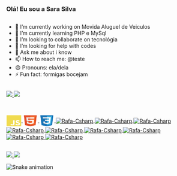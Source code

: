 ### Olá! Eu sou a Sara Silva

##

- 🔭 I’m currently working on Movida Aluguel de Veiculos 
- 🌱 I’m currently learning PHP e MySql  
- 👯 I’m looking to collaborate on tecnológia
- 🤔 I’m looking for help with codes
- 💬 Ask me about i know
- 📫 How to reach me: @teste
- 😄 Pronouns: ela/dela
- ⚡ Fun fact: formigas bocejam

##

 <div>
   <a href= "https://github.com/Ssds2006">
   <img height="180em" src="https://github-readme-stats.vercel.app/api?username=anuraghazra&show_icons=true&theme=radical" >
  <img height="180em" src="https://github-readme-stats.vercel.app/api/top-langs/?username=anuraghazra&layout=compact&theme=radical" >
 </div>

##

<div style="display: inline_block"><br>
  <img align="center" alt="Rafa-Js" height="30" width="40" src="https://raw.githubusercontent.com/devicons/devicon/master/icons/javascript/javascript-plain.svg">
  <img align="center" alt="Rafa-HTML" height="30" width="40" src="https://raw.githubusercontent.com/devicons/devicon/master/icons/html5/html5-original.svg">
  <img align="center" alt="Rafa-CSS" height="30" width="40" src="https://raw.githubusercontent.com/devicons/devicon/master/icons/css3/css3-original.svg">
 <img align="center" alt="Rafa-Csharp" height="30" width="40"  src="https://cdn.jsdelivr.net/gh/devicons/devicon/icons/docker/docker-original-wordmark.svg" />      
<img align="center" alt="Rafa-Csharp" height="30" width="40" src="https://cdn.jsdelivr.net/gh/devicons/devicon/icons/gitlab/gitlab-original-wordmark.svg" />
 <img align="center" alt="Rafa-Csharp" height="30" width="40" src="https://cdn.jsdelivr.net/gh/devicons/devicon/icons/jenkins/jenkins-original.svg" />
 <img align="center" alt="Rafa-Csharp" height="30" width="40" src="https://cdn.jsdelivr.net/gh/devicons/devicon/icons/jira/jira-original-wordmark.svg" />
<img align="center" alt="Rafa-Csharp" height="30" width="40" src="https://cdn.jsdelivr.net/gh/devicons/devicon/icons/linux/linux-original.svg" />
<img align="center" alt="Rafa-Csharp" height="30" width="40" src="https://cdn.jsdelivr.net/gh/devicons/devicon/icons/mysql/mysql-original-wordmark.svg" />
<img align="center" alt="Rafa-Csharp" height="30" width="40" src="https://cdn.jsdelivr.net/gh/devicons/devicon/icons/php/php-original.svg" />
<img align="center" alt="Rafa-Csharp" height="30" width="40" src="https://cdn.jsdelivr.net/gh/devicons/devicon/icons/vscode/vscode-original-wordmark.svg" />
<img align="center" alt="Rafa-Csharp" height="30" width="40" src="https://cdn.jsdelivr.net/gh/devicons/devicon/icons/windows8/windows8-original.svg" />  
</div>

##

<div>
  <a href= "https://www.linkedin.com/in/sara-santos-a97565176/">
    <img src="https://img.shields.io/badge/LinkedIn-0077B5?style=for-the-badge&logo=linkedin&logoColor=white">
  </a>
  <a href="">
    <img src="https://img.shields.io/badge/Gmail-D14836?style=for-the-badge&logo=gmail&logoColor=white">
  </a>
</div>

![Snake animation](https://github.com/Ssds2006/Ssds2006/blob/output/github-contribuion-grid-snake.svg)
